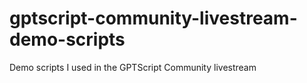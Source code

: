 # gptscript-community-livestream-demo-scripts
Demo scripts I used in the GPTScript Community livestream
